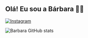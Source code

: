 ## Olá! Eu sou a Bárbara 👋🏻 
[![Instagram](https://img.shields.io/badge/Instagram-E4405F?style=for-the-badge&logo=instagram&logoColor=white)](https://instagram.com/b.m.sampaio)


![Barbara GitHub stats](https://github-readme-stats.vercel.app/api?username=bmsampaio&show_icons=true&theme=omni&count_private=true)
